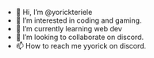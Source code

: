 - 👋 Hi, I’m @yorickteriele
- 👀 I’m interested in coding and gaming.
- 🌱 I’m currently learning web dev
- 💞️ I’m looking to collaborate on discord.
- 📫 How to reach me yyorick on discord.

<!---
yyyorick/yyyorick is a ✨ special ✨ repository because its `README.md` (this file) appears on your GitHub profile.
You can click the Preview link to take a look at your changes.
--->
